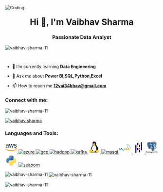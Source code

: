 <img align = "right" alt = 'Coding' width = "1000" src="https://media.gettyimages.com/id/1196044470/photo/grid-landscape-and-glowing-particles-background.jpg?s=612x612&w=0&k=20&c=cIyvvniV5IQVY7daHFyx7gBrAauVVkRj_KksZgHWuRA=">
<h1 align="center">Hi 👋, I'm Vaibhav Sharma</h1>
<h3 align="center">Passionate Data Analyst</h3>
<p align="left"> <img src="https://komarev.com/ghpvc/?username=vaibhav-sharma-11&label=Profile%20views&color=0e75b6&style=flat" alt="vaibhav-sharma-11" /> </p>

<p align="left"> <a href="https://twitter.com/" target="blank"><img src="https://img.shields.io/twitter/follow/?logo=twitter&style=for-the-badge" alt="" /></a> </p>

- 🌱 I’m currently learning **Data Engineering**

- 💬 Ask me about **Power BI,SQL,Python,Excel**

- 📫 How to reach me **12vai34bhav@gmail.com**

<h3 align="left">Connect with me:</h3>
<img src="https://komarev.com/ghpvc/?username=vaibhav-sharma-11&label=Profile%20views&color=0e75b6&style=flat" alt="vaibhav-sharma-11" />
<p align="left">
<a href="https://linkedin.com/in/vaibhav sharma" target="blank"><img align="center" src="https://raw.githubusercontent.com/rahuldkjain/github-profile-readme-generator/master/src/images/icons/Social/linked-in-alt.svg" alt="vaibhav sharma" height="30" width="40" /></a>
</p>

<h3 align="left">Languages and Tools:</h3>
<p align="left"> <a href="https://aws.amazon.com" target="_blank" rel="noreferrer"> <img src="https://raw.githubusercontent.com/devicons/devicon/master/icons/amazonwebservices/amazonwebservices-original-wordmark.svg" alt="aws" width="40" height="40"/> </a> <a href="https://azure.microsoft.com/en-in/" target="_blank" rel="noreferrer"> <img src="https://www.vectorlogo.zone/logos/microsoft_azure/microsoft_azure-icon.svg" alt="azure" width="40" height="40"/> </a> <a href="https://cloud.google.com" target="_blank" rel="noreferrer"> <img src="https://www.vectorlogo.zone/logos/google_cloud/google_cloud-icon.svg" alt="gcp" width="40" height="40"/> </a> <a href="https://hadoop.apache.org/" target="_blank" rel="noreferrer"> <img src="https://www.vectorlogo.zone/logos/apache_hadoop/apache_hadoop-icon.svg" alt="hadoop" width="40" height="40"/> </a> <a href="https://kafka.apache.org/" target="_blank" rel="noreferrer"> <img src="https://www.vectorlogo.zone/logos/apache_kafka/apache_kafka-icon.svg" alt="kafka" width="40" height="40"/> </a> <a href="https://www.linux.org/" target="_blank" rel="noreferrer"> <img src="https://raw.githubusercontent.com/devicons/devicon/master/icons/linux/linux-original.svg" alt="linux" width="40" height="40"/> </a> <a href="https://www.microsoft.com/en-us/sql-server" target="_blank" rel="noreferrer"> <img src="https://www.svgrepo.com/show/303229/microsoft-sql-server-logo.svg" alt="mssql" width="40" height="40"/> </a> <a href="https://www.mysql.com/" target="_blank" rel="noreferrer"> <img src="https://raw.githubusercontent.com/devicons/devicon/master/icons/mysql/mysql-original-wordmark.svg" alt="mysql" width="40" height="40"/> </a> <a href="https://pandas.pydata.org/" target="_blank" rel="noreferrer"> <img src="https://raw.githubusercontent.com/devicons/devicon/2ae2a900d2f041da66e950e4d48052658d850630/icons/pandas/pandas-original.svg" alt="pandas" width="40" height="40"/> </a> <a href="https://www.postgresql.org" target="_blank" rel="noreferrer"> <img src="https://raw.githubusercontent.com/devicons/devicon/master/icons/postgresql/postgresql-original-wordmark.svg" alt="postgresql" width="40" height="40"/> </a> <a href="https://www.python.org" target="_blank" rel="noreferrer"> <img src="https://raw.githubusercontent.com/devicons/devicon/master/icons/python/python-original.svg" alt="python" width="40" height="40"/> </a> <a href="https://seaborn.pydata.org/" target="_blank" rel="noreferrer"> <img src="https://seaborn.pydata.org/_images/logo-mark-lightbg.svg" alt="seaborn" width="40" height="40"/> </a> </p>

<p><img align="left" src="https://github-readme-stats.vercel.app/api/top-langs?username=vaibhav-sharma-11&show_icons=true&locale=en&layout=compact" alt="vaibhav-sharma-11" /></p>

<p>&nbsp;<img align="center" src="https://github-readme-stats.vercel.app/api?username=vaibhav-sharma-11&show_icons=true&locale=en" alt="vaibhav-sharma-11" /></p>

<p><img align="center" src="https://github-readme-streak-stats.herokuapp.com/?user=vaibhav-sharma-11&" alt="vaibhav-sharma-11" /></p>
